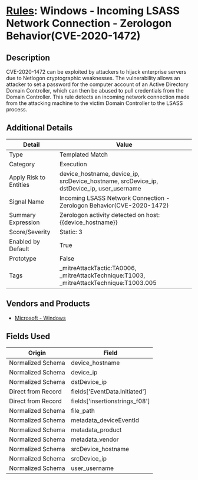 # [Rules](README.md): Windows - Incoming LSASS Network Connection - Zerologon Behavior(CVE-2020-1472)

## Description
CVE-2020-1472 can be exploited by attackers to hijack enterprise servers due to Netlogon cryptographic weaknesses. The vulnerability allows an attacker to set a password for the computer account of an Active Directory Domain Controller, which can then be abused to pull credentials from the Domain Controller. This rule detects an incoming network connection made from the attacking machine to the victim Domain Controller to the LSASS process.

## Additional Details
|Detail|Value|
|----|----|
|Type|Templated Match|
|Category|Execution|
|Apply Risk to Entities|device_hostname, device_ip, srcDevice_hostname, srcDevice_ip, dstDevice_ip, user_username|
|Signal Name|Incoming LSASS Network Connection - Zerologon Behavior(CVE-2020-1472)|
|Summary Expression|Zerologon activity detected on host: {{device_hostname}}|
|Score/Severity|Static: 3|
|Enabled by Default|True|
|Prototype|False|
|Tags|_mitreAttackTactic:TA0006, _mitreAttackTechnique:T1003, _mitreAttackTechnique:T1003.005|
## Vendors and Products
- [Microsoft - Windows](../products/1ff7546c-cb36-4a24-87f7-89d2cecc5761.md)


## Fields Used

|Origin|Field|
|----|----|
|Normalized Schema|device_hostname|
|Normalized Schema|device_ip|
|Normalized Schema|dstDevice_ip|
|Direct from Record|fields['EventData.Initiated']|
|Direct from Record|fields['insertionstrings_f08']|
|Normalized Schema|file_path|
|Normalized Schema|metadata_deviceEventId|
|Normalized Schema|metadata_product|
|Normalized Schema|metadata_vendor|
|Normalized Schema|srcDevice_hostname|
|Normalized Schema|srcDevice_ip|
|Normalized Schema|user_username|



